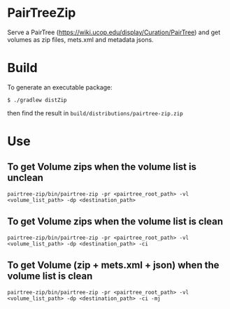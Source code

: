 # PairTreeZip
Serve a PairTree (https://wiki.ucop.edu/display/Curation/PairTree) and get volumes as zip files, mets.xml and metadata jsons.

# Build

To generate an executable package:

```
$ ./gradlew distZip
```

then find the result in ```build/distributions/pairtree-zip.zip```



# Use

## To get Volume zips when the volume list is unclean 
```
pairtree-zip/bin/pairtree-zip -pr <pairtree_root_path> -vl <volume_list_path> -dp <destination_path> 
```

## To get Volume zips when the volume list is clean
```
pairtree-zip/bin/pairtree-zip -pr <pairtree_root_path> -vl <volume_list_path> -dp <destination_path> -ci
```

## To get Volume (zip + mets.xml + json) when the volume list is clean
```
pairtree-zip/bin/pairtree-zip -pr <pairtree_root_path> -vl <volume_list_path> -dp <destination_path> -ci -mj
```
